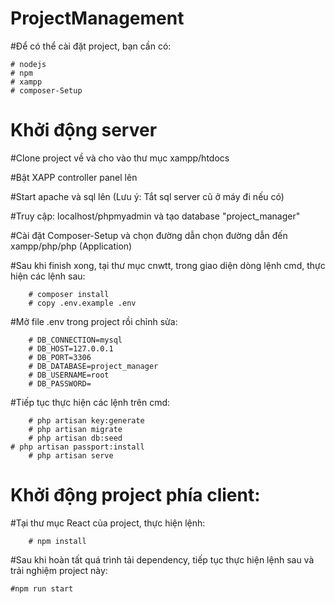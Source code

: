 # ProjectManagement
  #Để có thể cài đặt project, bạn cần có: 
  
	# nodejs
	# npm
	# xampp
	# composer-Setup

# Khởi động server
   #Clone project về và cho vào thư mục xampp/htdocs
   
   #Bật XAPP controller panel lên
   
   #Start apache và sql lên (Lưu ý: Tắt sql server cũ ở máy đi nếu có)
   
   #Truy cập: localhost/phpmyadmin và tạo database "project_manager"
   
   #Cài đặt Composer-Setup và chọn đường dẫn chọn đường dẫn đến xampp/php/php (Application)
   
   #Sau khi finish xong, tại thư mục cnwtt, trong giao diện dòng lệnh cmd, thực hiện các lệnh sau:
   
        # composer install
        # copy .env.example .env

   #Mở file .env trong project rồi chỉnh sửa: 
   
        # DB_CONNECTION=mysql
        # DB_HOST=127.0.0.1
        # DB_PORT=3306
        # DB_DATABASE=project_manager
        # DB_USERNAME=root
        # DB_PASSWORD=

   #Tiếp tục thực hiện các lệnh trên cmd:

        # php artisan key:generate 
        # php artisan migrate
        # php artisan db:seed
	# php artisan passport:install
        # php artisan serve 
	
# Khởi động project phía client:
  #Tại thư mục React của project, thực hiện lệnh:

        # npm install
	
  #Sau khi hoàn tất quá trình tải dependency, tiếp tục thực hiện lệnh sau và trải nghiệm project này:
  
  	#npm run start



